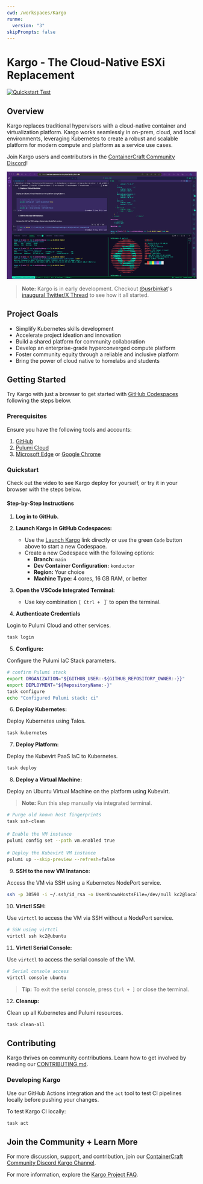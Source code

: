 ```yaml
---
cwd: /workspaces/Kargo
runme:
  version: "3"
skipPrompts: false
---
```


# Kargo - The Cloud-Native ESXi Replacement

[![Quickstart Test](https://github.com/ContainerCraft/Kargo/actions/workflows/readme.yaml/badge.svg)](https://github.com/ContainerCraft/Kargo/actions/workflows/readme.yaml)

## Overview

Kargo replaces traditional hypervisors with a cloud-native container and virtualization platform. Kargo works seamlessly in on-prem, cloud, and local environments, leveraging Kubernetes to create a robust and scalable platform for modern compute and platform as a service use cases.

Join Kargo users and contributors in the [ContainerCraft Community Discord](https://discord.gg/Jb5jgDCksX)!

![Kargo in Konductor Github CodeSpaces Devcontainer](.github/images/kargo-in-codespaces.png?raw=false "Kargo Konductor Codespaces")

> **Note:** Kargo is in early development. Checkout [@usrbinkat](https://twitter.com/usrbinkat)'s [inaugural Twitter/X Thread](https://x.com/usrbinkat/status/1749186949590794551) to see how it all started.

## Project Goals

- Simplify Kubernetes skills development
- Accelerate project ideation and innovation
- Build a shared platform for community collaboration
- Develop an enterprise-grade hyperconverged compute platform
- Foster community equity through a reliable and inclusive platform
- Bring the power of cloud native to homelabs and students

## Getting Started

Try Kargo with just a browser to get started with [GitHub Codespaces](https://github.com/features/codespaces) following the steps below.

### Prerequisites

Ensure you have the following tools and accounts:

1. [GitHub](https://github.com)
2. [Pulumi Cloud](https://app.pulumi.com/signup)
3. [Microsoft Edge](https://www.microsoft.com/en-us/edge) or [Google Chrome](https://www.google.com/chrome)

### Quickstart

Check out the video to see Kargo deploy for yourself, or try it in your browser with the steps below.

#### Step-by-Step Instructions

1. **Log in to GitHub.**
2. **Launch Kargo in GitHub Codespaces:**

   - Use the [Launch Kargo](https://bit.ly/launch-kargo-kubevirt-paas-in-github-codespaces) link directly or use the green `Code` button above to start a new Codespace.
   - Create a new Codespace with the following options:
      - **Branch:** `main`
      - **Dev Container Configuration:** `konductor`
      - **Region:** Your choice
      - **Machine Type:** 4 cores, 16 GB RAM, or better

3. **Open the VSCode Integrated Terminal:**

   - Use key combination `[ Ctrl + ` ]` to open the terminal.

4. **Authenticate Credentials**

Login to Pulumi Cloud and other services.

```bash {"excludeFromRunAll":"false","name":"login","terminalRows":"15"}
task login
```

5. **Configure:**

Configure the Pulumi IaC Stack parameters.

```bash {"excludeFromRunAll":"false","name":"configure","terminalRows":"10"}
# confirm Pulumi stack
export ORGANIZATION="${GITHUB_USER:-${GITHUB_REPOSITORY_OWNER:-}}"
export DEPLOYMENT="${RepositoryName:-}"
task configure
echo "Configured Pulumi stack: ci"
```

6. **Deploy Kubernetes:**

Deploy Kubernetes using Talos.

```bash {"excludeFromRunAll":"true","name":"deploy-kubernetes","terminalRows":"30"}
task kubernetes
```

7. **Deploy Platform:**

Deploy the Kubevirt PaaS IaC to Kubernetes.

```bash {"excludeFromRunAll":"true","name":"deploy","terminalRows":"128"}
task deploy
```

8. **Deploy a Virtual Machine:**

Deploy an Ubuntu Virtual Machine on the platform using Kubevirt.

> **Note:** Run this step manually via integrated terminal.

```bash {"excludeFromRunAll":"false","name":"deploy-virtual-machine","terminalRows":"40"}
# Purge old known host fingerprints
task ssh-clean

# Enable the VM instance
pulumi config set --path vm.enabled true

# Deploy the Kubevirt VM instance
pulumi up --skip-preview --refresh=false
```

9. **SSH to the new VM Instance:**

Access the VM via SSH using a Kubernetes NodePort service.

```bash {"excludeFromRunAll":"false","name":"ssh-cmd-vm-screenfetch","terminalRows":"38"}
ssh -p 30590 -i ~/.ssh/id_rsa -o UserKnownHostsFile=/dev/null kc2@localhost screenfetch
```

10. **Virtctl SSH:**

Use `virtctl` to access the VM via SSH without a NodePort service.

```bash {"excludeFromRunAll":"true","name":"virtctl-ssh","terminalRows":"48"}
# SSH using virtctl
virtctl ssh kc2@ubuntu
```

11. **Virtctl Serial Console:**

Use `virtctl` to access the serial console of the VM.

```bash {"excludeFromRunAll":"true","name":"virtctl-console","terminalRows":"48"}
# Serial console access
virtctl console ubuntu
```

> **Tip:** To exit the serial console, press `Ctrl + ]` or close the terminal.

12. **Cleanup:**

Clean up all Kubernetes and Pulumi resources.

```bash {"excludeFromRunAll":"true","name":"clean-all","terminalRows":"15"}
task clean-all
```

## Contributing

Kargo thrives on community contributions. Learn how to get involved by reading our [CONTRIBUTING.md](https://github.com/ContainerCraft/Kargo/issues/22).

### Developing Kargo

Use our GitHub Actions integration and the `act` tool to test CI pipelines locally before pushing your changes.

To test Kargo CI locally:

```bash {"excludeFromRunAll":"true"}
task act
```

## Join the Community + Learn More

For more discussion, support, and contribution, join our [ContainerCraft Community Discord Kargo Channel](https://discord.gg/Jb5jgDCksX).

For more information, explore the [Kargo Project FAQ](FAQ.md).
